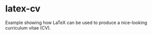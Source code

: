 latex-cv
========

Example showing how LaTeX can be used to produce a nice-looking curriculum vitae (CV).

